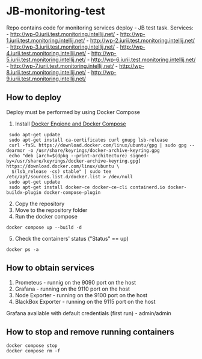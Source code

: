 # JB-monitoring-test
Repo contains code for monitoring services deploy - JB test task. Services:
        - http://wp-0.iurii.test.monitoring.intellij.net/
        - http://wp-1.iurii.test.monitoring.intellij.net/
        - http://wp-2.iurii.test.monitoring.intellij.net/
        - http://wp-3.iurii.test.monitoring.intellij.net/
        - http://wp-4.iurii.test.monitoring.intellij.net/
        - http://wp-5.iurii.test.monitoring.intellij.net/
        - http://wp-6.iurii.test.monitoring.intellij.net/
        - http://wp-7.iurii.test.monitoring.intellij.net/
        - http://wp-8.iurii.test.monitoring.intellij.net/
        - http://wp-9.iurii.test.monitoring.intellij.net/

## How to deploy

Deploy must be performed by using Docker Compose
1. Install [Docker Engione and Docker Compose](https://docs.docker.com/engine/install/ubuntu/)
```
 sudo apt-get update
 sudo apt-get install ca-certificates curl gnupg lsb-release
 curl -fsSL https://download.docker.com/linux/ubuntu/gpg | sudo gpg --dearmor -o /usr/share/keyrings/docker-archive-keyring.gpg
 echo "deb [arch=$(dpkg --print-architecture) signed-by=/usr/share/keyrings/docker-archive-keyring.gpg] https://download.docker.com/linux/ubuntu \
  $(lsb_release -cs) stable" | sudo tee /etc/apt/sources.list.d/docker.list > /dev/null
 sudo apt-get update
 sudo apt-get install docker-ce docker-ce-cli containerd.io docker-buildx-plugin docker-compose-plugin
```
2. Copy the repository
3. Move to the repository folder
4. Run the docker compose

```
docker compose up --build -d
```
5. Check the containers' status ("Status" == up)
```
docker ps -a
```

## How to obtain services

1. Prometeus  - runnig on the 9090 port on the host
2. Grafana - running on the 9110 port on the host
3. Node Exporter - running on the 9100 port on the host
4. BlackBox Exporter - running on the 9115 port on the host

Grafana available with default credentials (first run) - admin/admin

## How to stop and remove running containers
```
docker compose stop
docker compose rm -f
```  
